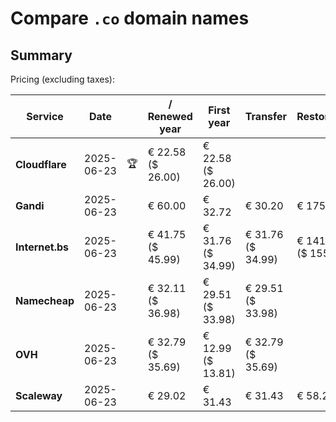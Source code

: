 # Compare `.co` domain names

## Summary

Pricing (excluding taxes):

| Service | Date |  | / Renewed year | First year | Transfer | Restoration |
|--|--|--|--|--|--|--|
| **Cloudflare** | 2025-06-23 | 🏆 | € 22.58<br>($ 26.00) | € 22.58<br>($ 26.00) |  |  |
| **Gandi** | 2025-06-23 |  | € 60.00 | € 32.72 | € 30.20 | € 175.00 |
| **Internet.bs** | 2025-06-23 |  | € 41.75<br>($ 45.99) | € 31.76<br>($ 34.99) | € 31.76<br>($ 34.99) | € 141.59<br>($ 155.99) |
| **Namecheap** | 2025-06-23 |  | € 32.11<br>($ 36.98) | € 29.51<br>($ 33.98) | € 29.51<br>($ 33.98) |  |
| **OVH** | 2025-06-23 |  | € 32.79<br>($ 35.69) | € 12.99<br>($ 13.81) | € 32.79<br>($ 35.69) |  |
| **Scaleway** | 2025-06-23 |  | € 29.02 | € 31.43 | € 31.43 | € 58.26 |
